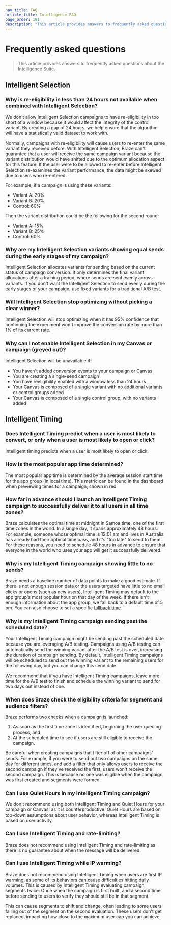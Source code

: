 ```yaml
---
nav_title: FAQ
article_title: Intelligence FAQ
page_order: 191
description: "This article provides answers to frequently asked questions about Intelligent Channel, Intelligent Selection, and Intelligent Timing."
---
```


# Frequently asked questions

> This article provides answers to frequently asked questions about the Intelligence Suite.

## Intelligent Selection

### Why is re-eligibility in less than 24 hours not available when combined with Intelligent Selection?

We don't allow Intelligent Selection campaigns to have re-eligibility in too short of a window because it would affect the integrity of the control variant. By creating a gap of 24 hours, we help ensure that the algorithm will have a statistically valid dataset to work with.

Normally, campaigns with re-eligibility will cause users to re-enter the same variant they received before. With Intelligent Selection, Braze can't guarantee that a user will receive the same campaign variant because the variant distribution would have shifted due to the optimum allocation aspect for this feature. If the user were to be allowed to re-enter before Intelligent Selection re-examines the variant performance, the data might be skewed due to users who re-entered.

For example, if a campaign is using these variants:

- Variant A: 20%
- Variant B: 20%
- Control: 60%

Then the variant distribution could be the following for the second round:

- Variant A: 15%
- Variant B: 25%
- Control: 60%

### Why are my Intelligent Selection variants showing equal sends during the early stages of my campaign?

Intelligent Selection allocates variants for sending based on the current status of campaign conversion. It only determines the final variant allocations after a training period, where sends are sent evenly across variants. If you don't want the Intelligent Selection to send evenly during the early stages of your campaign, use fixed variants for a traditional A/B test.

### Will Intelligent Selection stop optimizing without picking a clear winner?

Intelligent Selection will stop optimizing when it has 95% confidence that continuing the experiment won't improve the conversion rate by more than 1% of its current rate.

### Why can I not enable Intelligent Selection in my Canvas or campaign (greyed out)?

Intelligent Selection will be unavailable if:

- You haven't added conversion events to your campaign or Canvas
- You are creating a single-send campaign
- You have reeligibility enabled with a window less than 24 hours
- Your Canvas is composed of a single variant with no additional variants or control groups added
- Your Canvas is composed of a single control group, with no variants added

## Intelligent Timing

### Does Intelligent Timing predict when a user is most likely to convert, or only when a user is most likely to open or click?

Intelligent timing predicts when a user is most likely to open or click.

### How is the most popular app time determined?

The most popular app time is determined by the average session start time for the app group (in local time). This metric can be found in the dashboard when previewing times for a campaign, shown in red.

### How far in advance should I launch an Intelligent Timing campaign to successfully deliver it to all users in all time zones?

Braze calculates the optimal time at midnight in Samoa time, one of the first time zones in the world. In a single day, it spans approximately 48 hours. For example, someone whose optimal time is 12:01 am and lives in Australia has already had their optimal time pass, and it's "too late" to send to them. For these reasons, you need to schedule 48 hours in advance to ensure that everyone in the world who uses your app will get it successfully delivered.

### Why is my Intelligent Timing campaign showing little to no sends?

Braze needs a baseline number of data points to make a good estimate. If there is not enough session data or the users targeted have little to no email clicks or opens (such as new users), Intelligent Timing may default to the app group's most popular hour on that day of the week. If there isn't enough information about the app group, we fall back to a default time of 5 pm. You can also choose to set a specific [fallback time]({{site.baseurl}}/user_guide/intelligence/intelligent_timing/#fallback-options).

### Why is my Intelligent Timing campaign sending past the scheduled date?

Your Intelligent Timing campaign might be sending past the scheduled date because you are leveraging A/B testing. Campaigns using A/B testing can automatically send the winning variant after the A/B test is over, increasing the duration of campaign sending. By default, Intelligent Timing campaigns will be scheduled to send out the winning variant to the remaining users for the following day, but you can change this send date.

We recommend that if you have Intelligent Timing campaigns, leave more time for the A/B test to finish and schedule the winning variant to send for two days out instead of one. 

### When does Braze check the eligibility criteria for segment and audience filters?

Braze performs two checks when a campaign is launched:

1. As soon as the first time zone is identified, beginning the user queuing process, and
2. At the scheduled time to see if users are still eligible to receive the campaign.

Be careful when creating campaigns that filter off of other campaigns' sends. For example, if you were to send out two campaigns on the same day for different times, and add a filter that only allows users to receive the second campaign if they've received the first, users won't receive the second campaign. This is because no one was eligible when the campaign was first created and segments were formed.

### Can I use Quiet Hours in my Intelligent Timing campaign?

We don't recommend using both Intelligent Timing and Quiet Hours for your campaign or Canvas, as it is counterproductive. Quiet Hours are based on top-down assumptions about user behavior, whereas Intelligent Timing is based on user activity.

### Can I use Intelligent Timing and rate-limiting?

Braze does not recommend using Intelligent Timing and rate-limiting as there is no guarantee about when the message will be delivered.

### Can I use Intelligent Timing while IP warming?

Braze does not recommend using Intelligent Timing when users are first IP warming, as some of its behaviors can cause difficulties hitting daily volumes. This is caused by Intelligent Timing evaluating campaign segments twice. Once when the campaign is first built, and a second time before sending to users to verify they should still be in that segment. 

This can cause segments to shift and change, often leading to some users falling out of the segment on the second evaluation. These users don't get replaced, impacting how close to the maximum user cap you can achieve.
